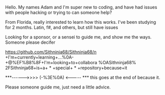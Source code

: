 
Hello. My names Adam and I'm super new to coding, and have had issues with people hacking or trying to can someone help?

From Florida, really interested to learn how this works. I've been studying for 2 months. Latin, f#, and others, but still have issues 

Looking for a sponsor, or a sensei to guide me, and show me the ways. Someone please decifer 
 
https://github.com/Sithninja68/Sithninja68/n
+I'm+currently+learning+...%0A-+@%EF%B8%8F+I'm+looking+to+collabora
%OASithninja68% 2FSithninja68+is+a+ * +special+ * +repository+because+it


***------>>>> (-%3E%0A) <----- *** this goes at the end of because it.

Please someone guide me, just need a little advice.
